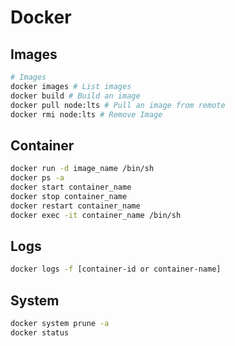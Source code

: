 # Docker

## Images

```bash
# Images
docker images # List images
docker build # Build an image
docker pull node:lts # Pull an image from remote
docker rmi node:lts # Remove Image
```

## Container

```bash
docker run -d image_name /bin/sh
docker ps -a
docker start container_name
docker stop container_name
docker restart container_name
docker exec -it container_name /bin/sh
```

## Logs

```bash
docker logs -f [container-id or container-name]
```

## System

```bash
docker system prune -a
docker status
```
